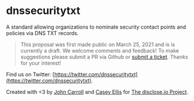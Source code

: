 # dnssecuritytxt 
A standard allowing organizations to nominate security contact points and policies via DNS TXT records.  

> This proposal was first made public on March 25, 2021 and is is currently a draft. We welcome comments and feedback! To make suggestions please submit a PR via Github or [submit a ticket](https://github.com/disclose/dnssecuritytxt/issues). Thanks for your interest!  

Find us on Twitter: [https://twitter.com/dnssecuritytxt](https://twitter.com/dnssecuritytxt).  

Created with <3 by [John Carroll](https://twitter.com/yosignals) and [Casey Ellis](https://twitter.com/caseyjohnellis) for [The disclose.io Project](https://disclose.io).   

<!--html_preserve--> 

<!-- Global site tag (gtag.js) - Google Analytics -->
<script async src="https://www.googletagmanager.com/gtag/js?id=G-KD01PN2M6Y"></script>
<script>
  window.dataLayer = window.dataLayer || [];
  function gtag(){dataLayer.push(arguments);}
  gtag('js', new Date());

  gtag('config', 'G-KD01PN2M6Y');
</script>

<!--/html_preserve-->
